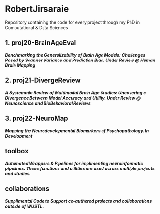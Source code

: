 # RobertJirsaraie
Repository containing the code for every project through my PhD in Computational & Data Sciences

## 1. proj20-BrainAgeEval

##### Benchmarking the Generalizability of Brain Age Models: Challenges Posed by Scanner Variance and Prediction Bias. Under Review @ Human Brain Mapping

## 2. proj21-DivergeReview

##### A Systematic Review of Multimodal Brain Age Studies: Uncovering a Divergence Between Model Accuracy and Utility. Under Review @ Neuroscience and BioBehavioral Reviews

## 3. proj22-NeuroMap

##### Mapping the Neurodevelopmental Biomarkers of Psychopathology. In Development

## toolbox

##### Automated Wrappers & Pipelines for implimenting neuroinformatic pipelines. These functions and utilities are used across multiple projects and studies.

## collaborations 

##### Supplimental Code to Support co-authored projects and collaborations outside of WUSTL.
